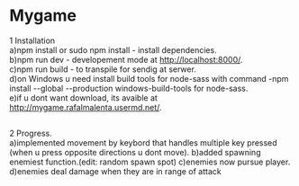 # Mygame

1 Installation  
    a)npm install or sudo npm install - install dependencies.  
    b)npm run dev - developement mode at <http://localhost:8000/>.  
    c)npm run build - to transpile for sendig at serwer.    
    d)on Windows u need install build tools for node-sass with command -npm install --global --production windows-build-tools for node-sass.    
    e)if u dont want download, its avaible at <http://mygame.rafalmalenta.usermd.net/>. 

##
2 Progress.     
    a)implemented movement by keybord that handles multiple key pressed (when u press opposite directions u dont move).
    b)added spawning enemiest function.(edit: random spawn spot)
    c)enemies now pursue player.
    d)enemies deal damage when they are in range of attack  

        
